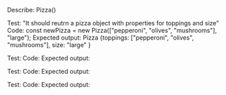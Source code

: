 Describe: Pizza()

Test: "It should reutrn a pizza object with properties for toppings and size" 
Code: const newPizza = new Pizza(["pepperoni", "olives", "mushrooms"], "large");
Expected output: Pizza {toppings: ["pepperoni", "olives", "mushrooms"], size: "large" }

Test:
Code: 
Expected output:

Test:
Code: 
Expected output:

Test:
Code: 
Expected output: